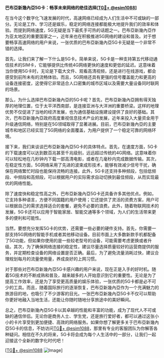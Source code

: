 **巴布亞新幾內亞5G卡：畅享未来网络的绝佳选择[[TG💪+ @esim1088](https://t.me/s/esim1088)]**

在当今这个数字化飞速发展的时代，高速网络已经成为人们生活中不可或缺的一部分。无论是工作、学习还是娱乐，稳定的网络连接都能极大地提升我们的效率和体验。而提到网络速度，5G无疑是当下最炙手可热的话题之一。巴布亞新幾內亞作为亚太地区的重要国家之一，近年来也在积极推进5G网络的建设和普及。对于想要畅享高速网络的用户来说，一张优质的巴布亞新幾內亞5G卡无疑是一个非常不错的选择。

首先，让我们来了解一下什么是5G卡。简单来说，5G卡是一种支持第五代移动通信技术的SIM卡，它能够提供比传统4G网络更快的速度和更低的延迟。这意味着当你使用5G卡时，无论是下载大文件、观看高清视频，还是进行在线游戏，都会感受到前所未有的流畅体验。而且，5G网络还具有更强的信号覆盖能力和更高的设备连接密度，这使得它非常适合人口密集的城市区域以及需要大量设备同时联网的场景。

那么，为什么选择巴布亞新幾內亞的5G卡呢？首先，巴布亞新幾內亞拥有得天独厚的地理位置，位于太平洋西南部，是连接亚洲与大洋洲的重要桥梁。这样的地理优势不仅促进了当地的经济发展，也为通信基础设施建设提供了良好的基础。其次，巴布亞新幾內亞政府高度重视信息技术产业的发展，近年来投入大量资金用于升级通信网络，特别是在5G领域取得了显著进展。目前，巴布亞新幾內亞的主要城市和地区已经实现了5G网络的全面覆盖，为用户提供了一个稳定可靠的网络环境。

接下来，我们来谈谈巴布亞新幾內亞5G卡的具体特点。首先，在速度方面，5G卡的下载速度可以达到数百兆甚至千兆级别，远远超过传统的4G网络。这意味着你可以轻松地在几秒钟内下载一部高清电影，或者在几毫秒内完成数据传输。其次，在稳定性方面，5G网络采用了先进的波束成形技术，能够有效减少信号干扰，确保在网络繁忙时段也能保持流畅的连接。此外，5G卡还支持多种频段，包括低频段、中频段和高频段，可以根据用户的实际需求自动切换到最佳频段，从而实现最优的网络性能。

除了速度快和稳定性高之外，巴布亞新幾內亞5G卡还具备许多其他优点。例如，它支持多种语言，方便不同国籍的用户使用；它还提供了灵活的资费方案，用户可以根据自己的需求选择适合的套餐，避免不必要的浪费。此外，随着物联网技术的发展，5G卡还可以应用于智能家居、智能交通等多个领域，为人们的生活带来更多的便利和可能性。

当然，要想充分发挥5G卡的优势，还需要一些必要的硬件支持。首先，你需要一部支持5G网络的智能手机或者其他移动设备。目前市面上大多数新款手机都配备了5G功能，但如果你使用的是一些较老型号的设备，可能需要考虑更换或者升级。其次，为了确保网络连接的稳定性，建议尽量选择质量较好的运营商提供的服务，并定期检查设备的网络设置是否正确。最后，为了避免流量消耗过快，建议合理规划每月的流量使用量，养成良好的上网习惯。

对于那些对巴布亞新幾內亞5G卡感兴趣的用户来说，现在正是入手的好时机。随着5G技术的不断成熟和普及，越来越多的人开始意识到它的重要性。无论是为了提高工作效率，还是为了享受更高质量的娱乐体验，一张优质的5G卡都是必不可少的工具。而且，随着国际旅行的逐渐恢复，巴布亞新幾內亞作为一个充满魅力的旅游目的地，也吸引了不少游客的目光。一张巴布亞新幾內亞5G卡不仅可以帮助你更好地融入当地生活，还能让你随时随地分享旅途中的美好瞬间。

总之，巴布亞新幾內亞5G卡以其卓越的性能和丰富的功能，成为了现代人不可或缺的通信伴侣。无论你是商务人士、学生党，还是旅行爱好者，都可以通过这张小小的卡片享受到更加便捷、高效的网络服务。如果你想了解更多关于巴布亞新幾內亞5G卡的信息，不妨访问[TG💪+ @esim1088](https://t.me/s/esim1088)，那里有专业的客服团队为你解答各种疑问。相信在不久的将来，5G卡将会成为每个人生活中的一部分，让我们一起迎接这个全新的数字化时代吧！

[[TG💪+ @esim1088](https://t.me/s/esim1088) ![Image](https://i.postimg.cc/4NQfJmqS/Snipaste-2025-05-13-00-14-12.png)]